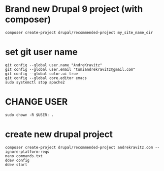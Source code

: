 # Brand new Drupal 9 project (with composer)
	composer create-project drupal/recommended-project my_site_name_dir
# set git user name
    git config --global user.name "AndreKravitz"
	git config --global user.email "tumiandrekravitz@gmail.com"
	git config --global color.ui true
	git config --global core.editor emacs
	sudo systemctl stop apache2 
# CHANGE USER
	sudo chown -R $USER: .
# create new drupal project
	composer create-project drupal/recommended-project andrekravitz.com --ignore-platform-reqs
	nano commands.txt
	ddev config
	ddev start
